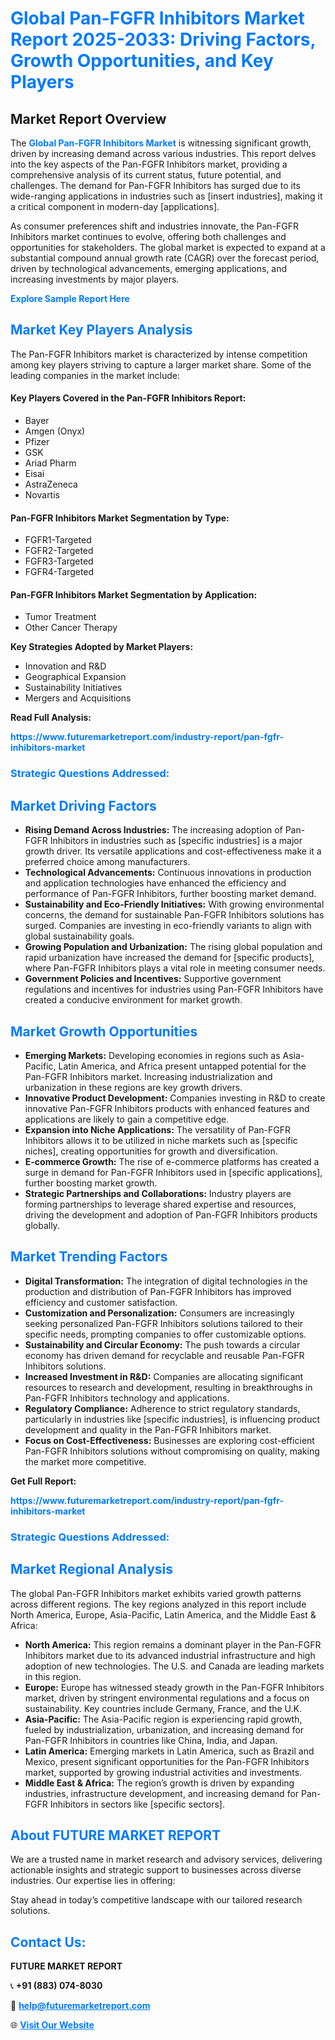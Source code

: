 <h1 style="color: #007BFF;">Global Pan-FGFR Inhibitors Market Report 2025-2033: Driving Factors, Growth Opportunities, and Key Players</h1>

<section id="overview">
<h2>Market Report Overview</h2>
<p>The <a href="https://www.futuremarketreport.com/industry-report/pan-fgfr-inhibitors-market" style="color: #007BFF; text-decoration: none;"><strong>Global Pan-FGFR Inhibitors Market</strong></a> is witnessing significant growth, driven by increasing demand across various industries. This report delves into the key aspects of the Pan-FGFR Inhibitors market, providing a comprehensive analysis of its current status, future potential, and challenges. The demand for Pan-FGFR Inhibitors has surged due to its wide-ranging applications in industries such as [insert industries], making it a critical component in modern-day [applications].</p>
<p>As consumer preferences shift and industries innovate, the Pan-FGFR Inhibitors market continues to evolve, offering both challenges and opportunities for stakeholders. The global market is expected to expand at a substantial compound annual growth rate (CAGR) over the forecast period, driven by technological advancements, emerging applications, and increasing investments by major players.</p>
</section>

<section id="overview">
<p><a href="https://www.futuremarketreport.com/request-sample/reportId=50264" style="color: #007BFF; text-decoration: none;"><strong>Explore Sample Report Here</strong></a></p>
</section>

<section id="key-players">
<h2 style="color: #007BFF;">Market Key Players Analysis</h2>
<p>The Pan-FGFR Inhibitors market is characterized by intense competition among key players striving to capture a larger market share. Some of the leading companies in the market include:</p>
<h4>Key Players Covered in the Pan-FGFR Inhibitors Report:</h4>
<ul><li>Bayer</li><li>Amgen (Onyx)</li><li>Pfizer</li><li>GSK</li><li>Ariad Pharm</li><li>Eisai</li><li>AstraZeneca</li><li>Novartis</li></ul>
<h4>Pan-FGFR Inhibitors Market Segmentation by Type:</h4>
<ul><li>FGFR1-Targeted</li><li>FGFR2-Targeted</li><li>FGFR3-Targeted</li><li>FGFR4-Targeted</li></ul>

<h4>Pan-FGFR Inhibitors Market Segmentation by Application:</h4>
<ul><li>Tumor Treatment</li><li>Other Cancer Therapy</li></ul>
<p><strong>Key Strategies Adopted by Market Players:</strong></p>
<ul>
<li>Innovation and R&D</li>
<li>Geographical Expansion</li>
<li>Sustainability Initiatives</li>
<li>Mergers and Acquisitions</li>
</ul>
</section>

<section>
<p><strong>Read Full Analysis: </strong></p><a href="https://www.futuremarketreport.com/industry-report/pan-fgfr-inhibitors-market" style="color: #007BFF; text-decoration: none;"><strong>https://www.futuremarketreport.com/industry-report/pan-fgfr-inhibitors-market</strong></a>
<h3 style="color: #007BFF;">Strategic Questions Addressed:</h3>
</section>

<section id="driving-factors">
<h2 style="color: #007BFF;">Market Driving Factors</h2>
<ul>
<li><strong>Rising Demand Across Industries:</strong> The increasing adoption of Pan-FGFR Inhibitors in industries such as [specific industries] is a major growth driver. Its versatile applications and cost-effectiveness make it a preferred choice among manufacturers.</li>
<li><strong>Technological Advancements:</strong> Continuous innovations in production and application technologies have enhanced the efficiency and performance of Pan-FGFR Inhibitors, further boosting market demand.</li>
<li><strong>Sustainability and Eco-Friendly Initiatives:</strong> With growing environmental concerns, the demand for sustainable Pan-FGFR Inhibitors solutions has surged. Companies are investing in eco-friendly variants to align with global sustainability goals.</li>
<li><strong>Growing Population and Urbanization:</strong> The rising global population and rapid urbanization have increased the demand for [specific products], where Pan-FGFR Inhibitors plays a vital role in meeting consumer needs.</li>
<li><strong>Government Policies and Incentives:</strong> Supportive government regulations and incentives for industries using Pan-FGFR Inhibitors have created a conducive environment for market growth.</li>
</ul>
</section>

<section id="growth-opportunities">
<h2 style="color: #007BFF;">Market Growth Opportunities</h2>
<ul>
<li><strong>Emerging Markets:</strong> Developing economies in regions such as Asia-Pacific, Latin America, and Africa present untapped potential for the Pan-FGFR Inhibitors market. Increasing industrialization and urbanization in these regions are key growth drivers.</li>
<li><strong>Innovative Product Development:</strong> Companies investing in R&D to create innovative Pan-FGFR Inhibitors products with enhanced features and applications are likely to gain a competitive edge.</li>
<li><strong>Expansion into Niche Applications:</strong> The versatility of Pan-FGFR Inhibitors allows it to be utilized in niche markets such as [specific niches], creating opportunities for growth and diversification.</li>
<li><strong>E-commerce Growth:</strong> The rise of e-commerce platforms has created a surge in demand for Pan-FGFR Inhibitors used in [specific applications], further boosting market growth.</li>
<li><strong>Strategic Partnerships and Collaborations:</strong> Industry players are forming partnerships to leverage shared expertise and resources, driving the development and adoption of Pan-FGFR Inhibitors products globally.</li>
</ul>
</section>

<section id="trending-factors">
<h2 style="color: #007BFF;">Market Trending Factors</h2>
<ul>
<li><strong>Digital Transformation:</strong> The integration of digital technologies in the production and distribution of Pan-FGFR Inhibitors has improved efficiency and customer satisfaction.</li>
<li><strong>Customization and Personalization:</strong> Consumers are increasingly seeking personalized Pan-FGFR Inhibitors solutions tailored to their specific needs, prompting companies to offer customizable options.</li>
<li><strong>Sustainability and Circular Economy:</strong> The push towards a circular economy has driven demand for recyclable and reusable Pan-FGFR Inhibitors solutions.</li>
<li><strong>Increased Investment in R&D:</strong> Companies are allocating significant resources to research and development, resulting in breakthroughs in Pan-FGFR Inhibitors technology and applications.</li>
<li><strong>Regulatory Compliance:</strong> Adherence to strict regulatory standards, particularly in industries like [specific industries], is influencing product development and quality in the Pan-FGFR Inhibitors market.</li>
<li><strong>Focus on Cost-Effectiveness:</strong> Businesses are exploring cost-efficient Pan-FGFR Inhibitors solutions without compromising on quality, making the market more competitive.</li>
</ul>
</section>

<section>
<p><strong>Get Full Report: </strong></p><a href="https://www.futuremarketreport.com/industry-report/pan-fgfr-inhibitors-market" style="color: #007BFF; text-decoration: none;"><strong>https://www.futuremarketreport.com/industry-report/pan-fgfr-inhibitors-market</strong></a>
<h3 style="color: #007BFF;">Strategic Questions Addressed:</h3>
</section>


<section id="regional-analysis">
<h2 style="color: #007BFF;">Market Regional Analysis</h2>
<p>The global Pan-FGFR Inhibitors market exhibits varied growth patterns across different regions. The key regions analyzed in this report include North America, Europe, Asia-Pacific, Latin America, and the Middle East & Africa:</p>
<ul>
<li><strong>North America:</strong> This region remains a dominant player in the Pan-FGFR Inhibitors market due to its advanced industrial infrastructure and high adoption of new technologies. The U.S. and Canada are leading markets in this region.</li>
<li><strong>Europe:</strong> Europe has witnessed steady growth in the Pan-FGFR Inhibitors market, driven by stringent environmental regulations and a focus on sustainability. Key countries include Germany, France, and the U.K.</li>
<li><strong>Asia-Pacific:</strong> The Asia-Pacific region is experiencing rapid growth, fueled by industrialization, urbanization, and increasing demand for Pan-FGFR Inhibitors in countries like China, India, and Japan.</li>
<li><strong>Latin America:</strong> Emerging markets in Latin America, such as Brazil and Mexico, present significant opportunities for the Pan-FGFR Inhibitors market, supported by growing industrial activities and investments.</li>
<li><strong>Middle East & Africa:</strong> The region’s growth is driven by expanding industries, infrastructure development, and increasing demand for Pan-FGFR Inhibitors in sectors like [specific sectors].</li>
</ul>
</section>

<footer>
<h2 style="color: #007BFF;">About FUTURE MARKET REPORT</h2>
<p>We are a trusted name in market research and advisory services, delivering actionable insights and strategic support to businesses across diverse industries. Our expertise lies in offering:</p>

<p>Stay ahead in today’s competitive landscape with our tailored research solutions.</p>

<h2 style="color: #007BFF;">Contact Us:</h2>
<p><strong>FUTURE MARKET REPORT</strong></p>
<p>📞 <strong>+91 (883) 074-8030</strong></p>
<p>📧 <strong><a href="mailto:help@futuremarketreport.com" style="color: #007BFF;">help@futuremarketreport.com</a></strong></p>
<p>🌐 <strong><a href="https://www.futuremarketreport.com/" style="color: #007BFF;">Visit Our Website</a></strong></p>
</footer>